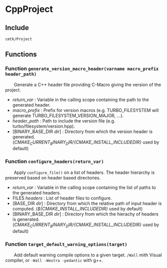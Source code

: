 
# CppProject

## Include
`cmtk/Project`

## Functions
### Function `generate_version_macro_header(varname macro_prefix header_path)`

&ensp;&ensp;&ensp;&ensp;Generate a C++ header file providing C-Macro giving the version of the project.
- *return_var* :  Variable in the calling scope containing the path to the generated header.
- *macro_prefix* : 	Prefix for version macros (e.g. TURBO_FILESYSTEM will generate TURBO_FILESYSTEM_VERSION_MAJOR, ...).
- *header_path* :  Path to include the version file (e.g. turbo/filesystem/version.hpp).
- [BINARY_BASE_DIR *dir*] :  Directory from which the version header is generated. (*${CMAKE_CURRENT_BINARY_DIR}/${CMAKE_INSTALL_INCLUDEDIR}* used by default)

### Function `configure_headers(return_var)`

&ensp;&ensp;&ensp;&ensp;Apply `configure_file()` on a list of headers. The header hierarchy is preserved based on header based directories.
- *return_var* :  Variable in the calling scope containing the list of paths to the generated headers.
- FILES *headers* :  List of header files to configure.
- [BASE_DIR *dir*] :  Directory from which the relative path of input header is computed. (*${CMAKE_INSTALL_INCLUDEDIR}* used by default)
- [BINARY_BASE_DIR *dir*] :  Directory from which the hierachy of headers is generated. (*${CMAKE_CURRENT_BINARY_DIR}/${CMAKE_INSTALL_INCLUDEDIR}* used by default)

### Function `target_default_warning_options(target)`

&ensp;&ensp;&ensp;&ensp;Add default warning compile options to a given target.
`/Wall` mith Visual compiler, or `-Wall -Wextra -pedantic` with g++.
